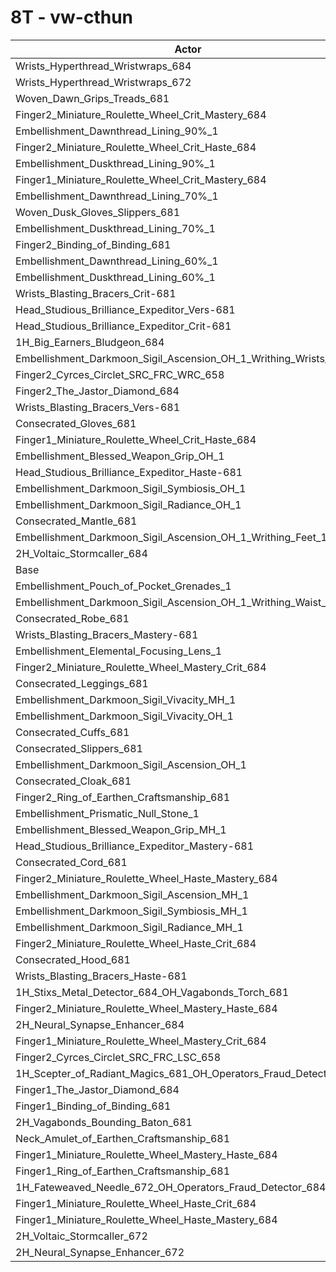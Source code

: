 # 8T - vw-cthun
| Actor | DPS | Increase |
|---|:---:|:---:|
|Wrists_Hyperthread_Wristwraps_684|12437407|2.46%|
|Wrists_Hyperthread_Wristwraps_672|12381991|2.00%|
|Woven_Dawn_Grips_Treads_681|12263368|1.02%|
|Finger2_Miniature_Roulette_Wheel_Crit_Mastery_684|12243958|0.86%|
|Embellishment_Dawnthread_Lining_90%_1|12230829|0.75%|
|Finger2_Miniature_Roulette_Wheel_Crit_Haste_684|12221359|0.68%|
|Embellishment_Duskthread_Lining_90%_1|12217261|0.64%|
|Finger1_Miniature_Roulette_Wheel_Crit_Mastery_684|12211188|0.59%|
|Embellishment_Dawnthread_Lining_70%_1|12210580|0.59%|
|Woven_Dusk_Gloves_Slippers_681|12203794|0.53%|
|Embellishment_Duskthread_Lining_70%_1|12202741|0.52%|
|Finger2_Binding_of_Binding_681|12201251|0.51%|
|Embellishment_Dawnthread_Lining_60%_1|12193160|0.44%|
|Embellishment_Duskthread_Lining_60%_1|12192236|0.44%|
|Wrists_Blasting_Bracers_Crit-681|12180048|0.34%|
|Head_Studious_Brilliance_Expeditor_Vers-681|12177076|0.31%|
|Head_Studious_Brilliance_Expeditor_Crit-681|12175367|0.30%|
|1H_Big_Earners_Bludgeon_684|12167108|0.23%|
|Embellishment_Darkmoon_Sigil_Ascension_OH_1_Writhing_Wrists_1|12166206|0.22%|
|Finger2_Cyrces_Circlet_SRC_FRC_WRC_658|12162557|0.19%|
|Finger2_The_Jastor_Diamond_684|12161505|0.18%|
|Wrists_Blasting_Bracers_Vers-681|12158981|0.16%|
|Consecrated_Gloves_681|12156458|0.14%|
|Finger1_Miniature_Roulette_Wheel_Crit_Haste_684|12150858|0.09%|
|Embellishment_Blessed_Weapon_Grip_OH_1|12149114|0.08%|
|Head_Studious_Brilliance_Expeditor_Haste-681|12147979|0.07%|
|Embellishment_Darkmoon_Sigil_Symbiosis_OH_1|12146290|0.06%|
|Embellishment_Darkmoon_Sigil_Radiance_OH_1|12144879|0.05%|
|Consecrated_Mantle_681|12143797|0.04%|
|Embellishment_Darkmoon_Sigil_Ascension_OH_1_Writhing_Feet_1|12143599|0.04%|
|2H_Voltaic_Stormcaller_684|12142449|0.03%|
|Base|12139333|0.00%|
|Embellishment_Pouch_of_Pocket_Grenades_1|12139224|0.00%|
|Embellishment_Darkmoon_Sigil_Ascension_OH_1_Writhing_Waist_1|12138271|-0.01%|
|Consecrated_Robe_681|12136531|-0.02%|
|Wrists_Blasting_Bracers_Mastery-681|12134906|-0.04%|
|Embellishment_Elemental_Focusing_Lens_1|12134438|-0.04%|
|Finger2_Miniature_Roulette_Wheel_Mastery_Crit_684|12129670|-0.08%|
|Consecrated_Leggings_681|12129231|-0.08%|
|Embellishment_Darkmoon_Sigil_Vivacity_MH_1|12127306|-0.10%|
|Embellishment_Darkmoon_Sigil_Vivacity_OH_1|12124771|-0.12%|
|Consecrated_Cuffs_681|12123326|-0.13%|
|Consecrated_Slippers_681|12121349|-0.15%|
|Embellishment_Darkmoon_Sigil_Ascension_OH_1|12121055|-0.15%|
|Consecrated_Cloak_681|12121021|-0.15%|
|Finger2_Ring_of_Earthen_Craftsmanship_681|12119488|-0.16%|
|Embellishment_Prismatic_Null_Stone_1|12119254|-0.17%|
|Embellishment_Blessed_Weapon_Grip_MH_1|12118892|-0.17%|
|Head_Studious_Brilliance_Expeditor_Mastery-681|12118269|-0.17%|
|Consecrated_Cord_681|12116515|-0.19%|
|Finger2_Miniature_Roulette_Wheel_Haste_Mastery_684|12116037|-0.19%|
|Embellishment_Darkmoon_Sigil_Ascension_MH_1|12115741|-0.19%|
|Embellishment_Darkmoon_Sigil_Symbiosis_MH_1|12113623|-0.21%|
|Embellishment_Darkmoon_Sigil_Radiance_MH_1|12111244|-0.23%|
|Finger2_Miniature_Roulette_Wheel_Haste_Crit_684|12110781|-0.24%|
|Consecrated_Hood_681|12105195|-0.28%|
|Wrists_Blasting_Bracers_Haste-681|12103271|-0.30%|
|1H_Stixs_Metal_Detector_684_OH_Vagabonds_Torch_681|12103056|-0.30%|
|Finger2_Miniature_Roulette_Wheel_Mastery_Haste_684|12097466|-0.34%|
|2H_Neural_Synapse_Enhancer_684|12091388|-0.39%|
|Finger1_Miniature_Roulette_Wheel_Mastery_Crit_684|12089349|-0.41%|
|Finger2_Cyrces_Circlet_SRC_FRC_LSC_658|12088699|-0.42%|
|1H_Scepter_of_Radiant_Magics_681_OH_Operators_Fraud_Detector_684|12085356|-0.44%|
|Finger1_The_Jastor_Diamond_684|12081933|-0.47%|
|Finger1_Binding_of_Binding_681|12056672|-0.68%|
|2H_Vagabonds_Bounding_Baton_681|12053439|-0.71%|
|Neck_Amulet_of_Earthen_Craftsmanship_681|12024521|-0.95%|
|Finger1_Miniature_Roulette_Wheel_Mastery_Haste_684|12008374|-1.08%|
|Finger1_Ring_of_Earthen_Craftsmanship_681|11983495|-1.28%|
|1H_Fateweaved_Needle_672_OH_Operators_Fraud_Detector_684|11918025|-1.82%|
|Finger1_Miniature_Roulette_Wheel_Haste_Crit_684|11910930|-1.88%|
|Finger1_Miniature_Roulette_Wheel_Haste_Mastery_684|11893429|-2.03%|
|2H_Voltaic_Stormcaller_672|11784566|-2.92%|
|2H_Neural_Synapse_Enhancer_672|11723582|-3.42%|
